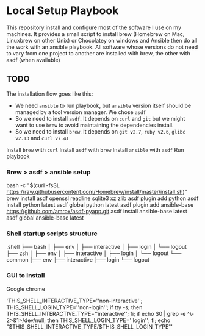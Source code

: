 # Local Setup Playbook

This repository install and configure most of the software I use on my machines.
It provides a small script to install brew (Homebrew on Mac, Linuxbrew on other Unix) or Chocolatey on windows and Ansible then do all the work with an ansible playbook.
All software whose versions do not need to vary from one project to another are installed with brew, the other with asdf (when available)

## TODO

The installation flow goes like this:
- We need `ansible` to run playbook, but `ansible` version itself should be managed by a tool version manager. We chose `asdf`
- So we need to install `asdf`. It depends on `curl` and `git` but we might want to use `brew` to avoid maintaining the dependencies install.
- So we need to install `brew`. It depends on `git v2.7`, `ruby v2.6`, `glibc v2.13` and `curl v7.41`

Install `brew` with `curl`
Install `asdf` with `brew`
Install `ansible` with `asdf`
Run playbook

### Brew > asdf > ansible setup

bash -c "$(curl -fsSL https://raw.githubusercontent.com/Homebrew/install/master/install.sh)"
brew install asdf openssl readline sqlite3 xz zlib
asdf plugin add python
asdf install python latest
asdf global python latest
asdf plugin add ansible-base https://github.com/amrox/asdf-pyapp.git
asdf install ansible-base latest
asdf global ansible-base latest

### Shell startup scripts structure

.shell
├── bash
│   ├── env
│   ├── interactive
│   ├── login
│   └── logout
├── zsh
│   ├── env
│   ├── interactive
│   ├── login
│   └── logout
└── common
    ├── env
    ├── interactive
    ├── login
    └── logout

### GUI to install

Google chrome


'THIS_SHELL_INTERACTIVE_TYPE=''non-interactive''; THIS_SHELL_LOGIN_TYPE=''non-login''; if tty -s; then THIS_SHELL_INTERACTIVE_TYPE=''interactive''; fi; if echo $0 | grep -e ^\- 2>&1>/dev/null; then THIS_SHELL_LOGIN_TYPE=''login''; fi; echo "$THIS_SHELL_INTERACTIVE_TYPE/$THIS_SHELL_LOGIN_TYPE"'
